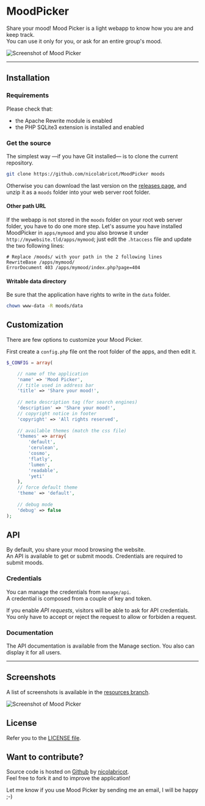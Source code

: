 # MoodPicker

Share your mood! Mood Picker is a light webapp to know how you are and keep track.  
You can use it only for you, or ask for an entire group's mood.

![Screenshot of Mood Picker](https://github.com/nicolabricot/MoodPicker/raw/master/moodpicker.png)

***

## Installation

### Requirements

Please check that:
* the Apache Rewrite module is enabled
* the PHP SQLite3 extension is installed and enabled

### Get the source

The simplest way —if you have Git installed— is to clone the current repository.

```sh
git clone https://github.com/nicolabricot/MoodPicker moods
```

Otherwise you can download the last version on the [releases page](https://github.com/nicolabricot/MoodPicker/releases), and unzip it as a `moods` folder into your web server root folder.



#### Other path URL

If the webapp is not stored in the `moods` folder on your root web server folder, you have to do one more step.
Let's assume you have installed MoodPicker in `apps/mymood` and you also browse it under `http://mywebsite.tld/apps/mymood`; just edit the `.htaccess` file and update the two following lines:
```
# Replace /moods/ with your path in the 2 following lines
RewriteBase /apps/mymood/
ErrorDocument 403 /apps/mymood/index.php?page=404
```

#### Writable data directory

Be sure that the application have rights to write in the `data` folder.

```sh
chown www-data -R moods/data
```

## Customization

There are few options to customize your Mood Picker.

First create a `config.php` file ont the root folder of the apps, and then edit it.


```php
$_CONFIG = array(

    // name of the application
    'name' => 'Mood Picker',
    // title used in address bar
    'title' => 'Share your mood!',
    
    // meta description tag (for search engines)
    'description' => 'Share your mood!',
    // copyright notice in footer
    'copyright' => 'All rights reserved',
    
    // available themes (match the css file)
    'themes' => array(
        'default',
        'cerulean',
        'cosmo',
        'flatly',
        'lumen',
        'readable',
        'yeti'
    ),
    // force default theme
    'theme' => 'default',
    
    // debug mode
    'debug' => false
);
```

## API

By default, you share your mood browsing the website.  
An API is available to get or submit moods. Credentials are required to submit moods.

### Credentials

You can manage the credentials from `manage/api`.  
A credential is composed from a couple of key and token.


If you enable _API requests_, visitors will be able to ask for API credentials. You only have to accept or reject the request to allow or forbiden a request.

### Documentation

The API documentation is available from the Manage section. You also can display it for all users.

***

## Screenshots

A list of screenshots is available in the [resources branch](https://github.com/nicolabricot/MoodPicker/blob/resources/screenshots/README.md).

![Screenshot of Mood Picker](https://github.com/nicolabricot/MoodPicker/raw/resources/screenshots/details-2013.png)

## License

Refer you to the [LICENSE file](https://github.com/nicolabricot/MoodPicker/blob/master/LICENSE).

## Want to contribute?

Source code is hosted on [Github](https://github.com/nicolabricot/MoodPicker) by [nicolabricot](http://nicolabricot.com).  
Feel free to fork it and to improve the application!

Let me know if you use Mood Picker by sending me an email, I will be happy ;-)
